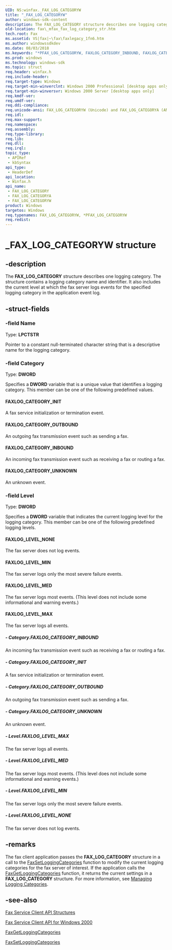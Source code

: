 ```yaml
---
UID: NS:winfax._FAX_LOG_CATEGORYW
title: "_FAX_LOG_CATEGORYW"
author: windows-sdk-content
description: The FAX_LOG_CATEGORY structure describes one logging category.
old-location: fax\_mfax_fax_log_category_str.htm
tech.root: Fax
ms.assetid: VS|fax|~\fax\faxlegacy_1fn6.htm
ms.author: windowssdkdev
ms.date: 08/03/2018
ms.keywords: "*PFAX_LOG_CATEGORYW, FAXLOG_CATEGORY_INBOUND, FAXLOG_CATEGORY_INIT, FAXLOG_CATEGORY_OUTBOUND, FAXLOG_CATEGORY_UNKNOWN, FAXLOG_LEVEL_MAX, FAXLOG_LEVEL_MED, FAXLOG_LEVEL_MIN, FAXLOG_LEVEL_NONE, FAX_LOG_CATEGORY, FAX_LOG_CATEGORY structure [Fax Service], FAX_LOG_CATEGORYA, FAX_LOG_CATEGORYW, PFAX_LOG_CATEGORY, PFAX_LOG_CATEGORY structure pointer [Fax Service], _FAX_LOG_CATEGORYW, _mfax_fax_log_category_str, fax._mfax_fax_log_category_str, winfax/FAX_LOG_CATEGORY, winfax/FAX_LOG_CATEGORYA, winfax/FAX_LOG_CATEGORYW, winfax/PFAX_LOG_CATEGORY"
ms.prod: windows
ms.technology: windows-sdk
ms.topic: struct
req.header: winfax.h
req.include-header: 
req.target-type: Windows
req.target-min-winverclnt: Windows 2000 Professional [desktop apps only]
req.target-min-winversvr: Windows 2000 Server [desktop apps only]
req.kmdf-ver: 
req.umdf-ver: 
req.ddi-compliance: 
req.unicode-ansi: FAX_LOG_CATEGORYW (Unicode) and FAX_LOG_CATEGORYA (ANSI)
req.idl: 
req.max-support: 
req.namespace: 
req.assembly: 
req.type-library: 
req.lib: 
req.dll: 
req.irql: 
topic_type:
 - APIRef
 - kbSyntax
api_type:
 - HeaderDef
api_location:
 - Winfax.h
api_name:
 - FAX_LOG_CATEGORY
 - FAX_LOG_CATEGORYA
 - FAX_LOG_CATEGORYW
product: Windows
targetos: Windows
req.typenames: FAX_LOG_CATEGORYW, *PFAX_LOG_CATEGORYW
req.redist: 
---
```


# _FAX_LOG_CATEGORYW structure


## -description


The <b>FAX_LOG_CATEGORY</b> structure describes one logging category. The structure contains a logging category name and identifier. It also includes the current level at which the fax server logs events for the specified logging category in the application event log.


## -struct-fields




### -field Name

Type: <b>LPCTSTR</b>

Pointer to a constant null-terminated character string that is a descriptive name for the logging category.


### -field Category

Type: <b>DWORD</b>

Specifies a <b>DWORD</b> variable that is a unique value that identifies a logging category. This member can be one of the following predefined values.



#### FAXLOG_CATEGORY_INIT

A fax service initialization or termination event.



#### FAXLOG_CATEGORY_OUTBOUND

An outgoing fax transmission event such as sending a fax.



#### FAXLOG_CATEGORY_INBOUND

An incoming fax transmission event such as receiving a fax or routing a fax.



#### FAXLOG_CATEGORY_UNKNOWN

An unknown event.


### -field Level

Type: <b>DWORD</b>

Specifies a <b>DWORD</b> variable that indicates the current logging level for the logging category. This member can be one of the following predefined logging levels.



#### FAXLOG_LEVEL_NONE

The fax server does not log events.



#### FAXLOG_LEVEL_MIN

The fax server logs only the most severe failure events.



#### FAXLOG_LEVEL_MED

The fax server logs most events. (This level does not include some informational and warning events.) 



#### FAXLOG_LEVEL_MAX

The fax server logs all events.


##### - Category.FAXLOG_CATEGORY_INBOUND

An incoming fax transmission event such as receiving a fax or routing a fax.


##### - Category.FAXLOG_CATEGORY_INIT

A fax service initialization or termination event.


##### - Category.FAXLOG_CATEGORY_OUTBOUND

An outgoing fax transmission event such as sending a fax.


##### - Category.FAXLOG_CATEGORY_UNKNOWN

An unknown event.


##### - Level.FAXLOG_LEVEL_MAX

The fax server logs all events.


##### - Level.FAXLOG_LEVEL_MED

The fax server logs most events. (This level does not include some informational and warning events.) 


##### - Level.FAXLOG_LEVEL_MIN

The fax server logs only the most severe failure events.


##### - Level.FAXLOG_LEVEL_NONE

The fax server does not log events.


## -remarks



The fax client application passes the <b>FAX_LOG_CATEGORY</b> structure in a call to the <a href="https://msdn.microsoft.com/4faddf91-a689-4247-86af-8d6dbc1b6af3">FaxSetLoggingCategories</a> function to modify the current logging categories for the fax server of interest. If the application calls the <a href="https://msdn.microsoft.com/bcd650b3-92f3-4b3b-b4c2-c3418f914711">FaxGetLoggingCategories</a> function, it returns the current settings in a <b>FAX_LOG_CATEGORY</b> structure. For more information, see <a href="https://msdn.microsoft.com/958fecf7-a787-4f86-bc67-53f7564ec43a">Managing Logging Categories</a>.




## -see-also




<a href="https://msdn.microsoft.com/be81e221-4aba-4c63-9640-337bee49fdb4">Fax Service Client API Structures</a>



<a href="https://msdn.microsoft.com/cbc79dc5-d0ca-418d-8572-64b0a582056f">Fax Service Client API for Windows 2000</a>



<a href="https://msdn.microsoft.com/bcd650b3-92f3-4b3b-b4c2-c3418f914711">FaxGetLoggingCategories</a>



<a href="https://msdn.microsoft.com/4faddf91-a689-4247-86af-8d6dbc1b6af3">FaxSetLoggingCategories</a>
 

 

